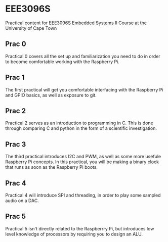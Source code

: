 # EEE3096S
Practical content for EEE3096S Embedded Systems II Course at the University of Cape Town

## Prac 0
Practical 0 covers all the set up and familiarization you need to do in order to become comfortable working with the Raspberry Pi.

## Prac 1
The first practical will get you comfortable interfacing with the Raspberry Pi and GPIO basics, as well as exposure to git.

## Prac 2
Practical 2 serves as an introduction to programming in C. This is done through comparing C and python in the form of a scientific investigation.

## Prac 3
The third practical introduces I2C and PWM, as well as some more usefule Raspberry Pi concepts. In this practical, you will be making a binary clock that runs as soon as the Raspberry Pi boots.

## Prac 4
Practical 4 will introduce SPI and threading, in order to play some sampled audio on a DAC.

## Prac 5
Practical 5 isn't directly related to the Raspberrry Pi, but introduces low level knowledge of processors by requiring you to design an ALU.
